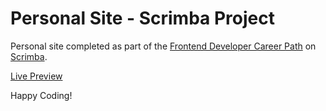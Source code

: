 # Personal Site - Scrimba Project

Personal site completed as part of the [Frontend Developer Career Path](https://scrimba.com/learn/frontend) on [Scrimba](https://scrimba.com).

[Live Preview](https://kielmarj-personal-site.netlify.app/)

Happy Coding!
